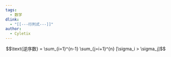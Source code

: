 ```yaml
---
tags:
  - 数学
dlink:
  - "[[---行列式---]]"
author:
  - Cyletix
---
```


$$\text{逆序数} = \sum_{i=1}^{n-1} \sum_{j=i+1}^{n} [\sigma_i > \sigma_j]$$
